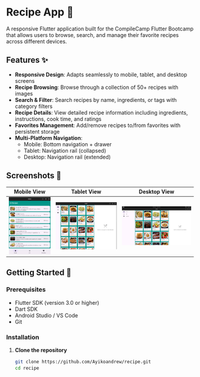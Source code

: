 # Recipe App 🍳

A responsive Flutter application built for the CompileCamp Flutter Bootcamp that allows users to browse, search, and manage their favorite recipes across different devices.

## Features ✨

- **Responsive Design**: Adapts seamlessly to mobile, tablet, and desktop screens
- **Recipe Browsing**: Browse through a collection of 50+ recipes with images
- **Search & Filter**: Search recipes by name, ingredients, or tags with category filters
- **Recipe Details**: View detailed recipe information including ingredients, instructions, cook time, and ratings
- **Favorites Management**: Add/remove recipes to/from favorites with persistent storage
- **Multi-Platform Navigation**: 
  - Mobile: Bottom navigation + drawer
  - Tablet: Navigation rail (collapsed)
  - Desktop: Navigation rail (extended)

## Screenshots 📱

| Mobile View | Tablet View | Desktop View |
|-------------|-------------|--------------|
| ![Mobile](assets/mobile.png) | ![Tablet](assets/tablet.png) | ![Desktop](assets/desktop.png) |

## Getting Started 🚀

### Prerequisites

- Flutter SDK (version 3.0 or higher)
- Dart SDK
- Android Studio / VS Code
- Git

### Installation

1. **Clone the repository**
   ```bash
   git clone https://github.com/Ayikoandrew/recipe.git
   cd recipe

[def]: screenshots/desktop.png